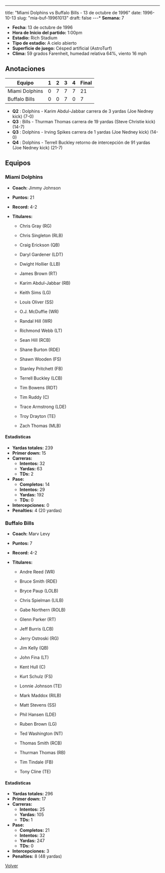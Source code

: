 ---
title: "Miami Dolphins vs Buffalo Bills - 13 de octubre de 1996"
date: 1996-10-13
slug: "mia-buf-19961013"
draft: false
---* **Semana:** 7
* **Fecha:** 13 de octubre de 1996
* **Hora de Inicio del partido:** 1:00pm
* **Estadio:** Rich Stadium
* **Tipo de estadio:** A cielo abierto
* **Superficie de juego:** Césped artificial (AstroTurf)
* **Clima:** 59 grados Farenheit, humedad relativa 64%, viento 16 mph




## Anotaciones
| Equipo | 1 | 2 | 3 | 4 | Final |
|--------|---|---|---|---|-------|
| Miami Dolphins  | 0 | 7 | 7 | 7  | 21 |
| Buffalo Bills  | 0 | 0 | 7 | 0  | 7 |
* **Q2** : Dolphins - Karim Abdul-Jabbar carrera de 3 yardas (Joe Nedney kick) (7-0)
* **Q3** : Bills - Thurman Thomas carrera de 19 yardas (Steve Christie kick) (14-7)
* **Q3** : Dolphins - Irving Spikes carrera de 1 yardas (Joe Nedney kick) (14-0)
* **Q4** : Dolphins - Terrell Buckley retorno de intercepción de 91 yardas (Joe Nedney kick) (21-7)


## Equipos


### Miami Dolphins
* **Coach:** Jimmy Johnson
* **Puntos:** 21
* **Record:** 4-2
* **Titulares:** 

  * Chris Gray (RG) 

  * Chris Singleton (RLB) 

  * Craig Erickson (QB) 

  * Daryl Gardener (LDT) 

  * Dwight Hollier (LLB) 

  * James Brown (RT) 

  * Karim Abdul-Jabbar (RB) 

  * Keith Sims (LG) 

  * Louis Oliver (SS) 

  * O.J. McDuffie (WR) 

  * Randal Hill (WR) 

  * Richmond Webb (LT) 

  * Sean Hill (RCB) 

  * Shane Burton (RDE) 

  * Shawn Wooden (FS) 

  * Stanley Pritchett (FB) 

  * Terrell Buckley (LCB) 

  * Tim Bowens (RDT) 

  * Tim Ruddy (C) 

  * Trace Armstrong (LDE) 

  * Troy Drayton (TE) 

  * Zach Thomas (MLB) 

#### Estadísticas
* **Yardas totales:** 239
* **Primer down:** 15
* **Carreras:**
  * **Intentos:** 32
  * **Yardas:** 63
  * **TDs:** 2
* **Pase:**
  * **Completos:** 14
  * **Intentos:** 29
  * **Yardas:** 192
  * **TDs:** 0
* **Intercepciones:** 0
* **Penalties:** 4 (20 yardas)

### Buffalo Bills
* **Coach:** Marv Levy
* **Puntos:** 7
* **Record:** 4-2
* **Titulares:** 

  * Andre Reed (WR) 

  * Bruce Smith (RDE) 

  * Bryce Paup (LOLB) 

  * Chris Spielman (LILB) 

  * Gabe Northern (ROLB) 

  * Glenn Parker (RT) 

  * Jeff Burris (LCB) 

  * Jerry Ostroski (RG) 

  * Jim Kelly (QB) 

  * John Fina (LT) 

  * Kent Hull (C) 

  * Kurt Schulz (FS) 

  * Lonnie Johnson (TE) 

  * Mark Maddox (RILB) 

  * Matt Stevens (SS) 

  * Phil Hansen (LDE) 

  * Ruben Brown (LG) 

  * Ted Washington (NT) 

  * Thomas Smith (RCB) 

  * Thurman Thomas (RB) 

  * Tim Tindale (FB) 

  * Tony Cline (TE) 

#### Estadísticas
* **Yardas totales:** 296
* **Primer down:** 17
* **Carreras:**
  * **Intentos:** 25
  * **Yardas:** 105
  * **TDs:** 1
* **Pase:**
  * **Completos:** 21
  * **Intentos:** 32
  * **Yardas:** 247
  * **TDs:** 0
* **Intercepciones:** 3
* **Penalties:** 8 (48 yardas)


[Volver](/historia/1996)
